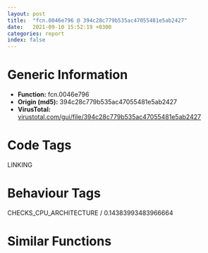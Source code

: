 ```yaml
---
layout: post
title:  "fcn.0046e796 @ 394c28c779b535ac47055481e5ab2427"
date:   2021-09-10 15:52:19 +0300
categories: report
index: false
---
```


# Generic Information
- **Function:** fcn.0046e796
- **Origin (md5):** 394c28c779b535ac47055481e5ab2427
- **VirusTotal:** [virustotal.com/gui/file/394c28c779b535ac47055481e5ab2427][virustotal_ref]

# Code Tags
<span class="tag" id="LINKING">LINKING</span>


# Behaviour Tags
<span class="bhv-tag" id="CHECKS_CPU_ARCHITECTURE">CHECKS_CPU_ARCHITECTURE / 0.14383993483966664</span>

# Similar Functions
<script type="text/javascript" src="https://www.gstatic.com/charts/loader.js"></script>
<script type="text/javascript">

    google.charts.load('current', {'packages':['corechart']});
    google.charts.setOnLoadCallback(drawChart);

    function drawChart() {
    var data = new google.visualization.DataTable();
        data.addColumn('number', 'X');
        data.addColumn('number', 'Y');
        data.addColumn({type: 'string', role: 'tooltip', 'p': {'html': true}});
        data.addColumn({'type': 'string', 'role': 'style'});
        
        data.addRows([
    [19.24327278137207, 23.049705505371094, '<b><a href="/report/fcn.0046e796@394c28c779b535ac47055481e5ab2427">fcn.0046e796</a><br>@394c28c779b535ac47055481e5ab2427</b><br>mov edi, edi<br>push ebp<br>mov ebp, esp<br>push ecx<br>push ecx<br>mov eax, dword[0x49b06c]<br>xor eax, ebp<br>mov dword[ebp-4], eax<br>and dword[ebp-8], 0<br>lea eax, [ebp-8]<br>push eax<br>push 0x48a9ac<br>push 0<br>call dword[sym.imp.KERNEL32.dll_GetModuleHandleExW]<br>test eax, eax<br>je 0x46e7e3<br>push esi<br>push str.CorExitProcess<br>push dword[ebp-8]<br>call dword[sym.imp.KERNEL32.dll_GetProcAddress]<br>mov esi, eax<br>test esi, esi<br>je 0x46e7e2<br>push dword[ebp+8]<br>mov ecx, esi<br>call dword[0x4851d4]<br>call esi<br>pop esi<br>cmp dword[ebp-8], 0<br>je 0x46e7f2<br>push dword[ebp-8]<br>call dword[sym.imp.KERNEL32.dll_FreeLibrary]<br>mov ecx, dword[ebp-4]<br>xor ecx, ebp<br>call fcn.0045c716<br>mov esp, ebp<br>pop ebp<br>ret <br><eoc> ', 'point { fill-color: #e0440e; }'],
[-31.677522659301758, 107.88065338134766, '<b><a href="/report/fcn.0040f004@31d828bf241be93b3ffe89cf3c313d44">fcn.0040f004</a><br>@31d828bf241be93b3ffe89cf3c313d44</b><br>mov edi, edi<br>push ebp<br>mov ebp, esp<br>push ecx<br>push ecx<br>mov eax, dword[0x42e068]<br>xor eax, ebp<br>mov dword[ebp-4], eax<br>and dword[ebp-8], 0<br>lea eax, [ebp-8]<br>push eax<br>push 0x4236ec<br>push 0<br>call dword[sym.imp.KERNEL32.dll_GetModuleHandleExW]<br>test eax, eax<br>je 0x40f051<br>push esi<br>push str.CorExitProcess<br>push dword[ebp-8]<br>call dword[sym.imp.KERNEL32.dll_GetProcAddress]<br>mov esi, eax<br>test esi, esi<br>je 0x40f050<br>push dword[ebp+8]<br>mov ecx, esi<br>call dword[0x41f134]<br>call esi<br>pop esi<br>cmp dword[ebp-8], 0<br>je 0x40f060<br>push dword[ebp-8]<br>call dword[sym.imp.KERNEL32.dll_FreeLibrary]<br>mov ecx, dword[ebp-4]<br>xor ecx, ebp<br>call fcn.00407996<br>mov esp, ebp<br>pop ebp<br>ret <br><eoc> ', 'null'],
[12.312005996704102, -28.39240837097168, '<b><a href="/report/fcn.0040d880@0b073c89b077a27e3496540be7574e33">fcn.0040d880</a><br>@0b073c89b077a27e3496540be7574e33</b><br>mov edi, edi<br>push ebp<br>mov ebp, esp<br>push ecx<br>push ecx<br>mov eax, dword[0x425070]<br>xor eax, ebp<br>mov dword[ebp-4], eax<br>and dword[ebp-8], 0<br>lea eax, [ebp-8]<br>push eax<br>push 0x41c3fc<br>push 0<br>call dword[sym.imp.KERNEL32.dll_GetModuleHandleExW]<br>test eax, eax<br>je 0x40d8cd<br>push esi<br>push str.CorExitProcess<br>push dword[ebp-8]<br>call dword[sym.imp.KERNEL32.dll_GetProcAddress]<br>mov esi, eax<br>test esi, esi<br>je 0x40d8cc<br>push dword[ebp+8]<br>mov ecx, esi<br>call dword[0x418114]<br>call esi<br>pop esi<br>cmp dword[ebp-8], 0<br>je 0x40d8dc<br>push dword[ebp-8]<br>call dword[sym.imp.KERNEL32.dll_FreeLibrary]<br>mov ecx, dword[ebp-4]<br>xor ecx, ebp<br>call fcn.004093a4<br>mov esp, ebp<br>pop ebp<br>ret <br><eoc> ', 'null'],
[138.57736206054688, -147.8894500732422, '<b><a href="/report/fcn.0040bf66@b8b9b802e96d8e813c605554cf6f7018">fcn.0040bf66</a><br>@b8b9b802e96d8e813c605554cf6f7018</b><br>mov edi, edi<br>push ebp<br>mov ebp, esp<br>push ecx<br>push ecx<br>mov eax, dword[0x4bb014]<br>xor eax, ebp<br>mov dword[ebp-4], eax<br>and dword[ebp-8], 0<br>lea eax, [ebp-8]<br>push eax<br>push 0x416d8c<br>push 0<br>call dword[sym.imp.KERNEL32.dll_GetModuleHandleExW]<br>test eax, eax<br>je 0x40bfb3<br>push esi<br>push 0x416da4<br>push dword[ebp-8]<br>call dword[sym.imp.KERNEL32.dll_GetProcAddress]<br>mov esi, eax<br>test esi, esi<br>je 0x40bfb2<br>push dword[ebp+8]<br>mov ecx, esi<br>call dword[fcn.004161a8]<br>call esi<br>pop esi<br>cmp dword[ebp-8], 0<br>je 0x40bfc2<br>push dword[ebp-8]<br>call dword[sym.imp.KERNEL32.dll_FreeLibrary]<br>mov ecx, dword[ebp-4]<br>xor ecx, ebp<br>call fcn.00407c22<br>mov esp, ebp<br>pop ebp<br>ret <br><eoc> ', 'null'],
[-86.47151184082031, 87.39606475830078, '<b><a href="/report/fcn.0046e796@6f3954a480bef11309decb3759df55ad">fcn.0046e796</a><br>@6f3954a480bef11309decb3759df55ad</b><br>mov edi, edi<br>push ebp<br>mov ebp, esp<br>push ecx<br>push ecx<br>mov eax, dword[0x49b06c]<br>xor eax, ebp<br>mov dword[ebp-4], eax<br>and dword[ebp-8], 0<br>lea eax, [ebp-8]<br>push eax<br>push 0x48a9ac<br>push 0<br>call dword[sym.imp.KERNEL32.dll_GetModuleHandleExW]<br>test eax, eax<br>je 0x46e7e3<br>push esi<br>push str.CorExitProcess<br>push dword[ebp-8]<br>call dword[sym.imp.KERNEL32.dll_GetProcAddress]<br>mov esi, eax<br>test esi, esi<br>je 0x46e7e2<br>push dword[ebp+8]<br>mov ecx, esi<br>call dword[0x4851d4]<br>call esi<br>pop esi<br>cmp dword[ebp-8], 0<br>je 0x46e7f2<br>push dword[ebp-8]<br>call dword[sym.imp.KERNEL32.dll_FreeLibrary]<br>mov ecx, dword[ebp-4]<br>xor ecx, ebp<br>call fcn.0045c716<br>mov esp, ebp<br>pop ebp<br>ret <br><eoc> ', 'null'],
[22.07135009765625, 75.58207702636719, '<b><a href="/report/fcn.004231e6@ed513abc569bc29389208199ec389a34">fcn.004231e6</a><br>@ed513abc569bc29389208199ec389a34</b><br>mov edi, edi<br>push ebp<br>mov ebp, esp<br>push ecx<br>push ecx<br>mov eax, dword[0x4d606c]<br>xor eax, ebp<br>mov dword[ebp-4], eax<br>and dword[ebp-8], 0<br>lea eax, [ebp-8]<br>push eax<br>push 0x43b62c<br>push 0<br>call dword[sym.imp.KERNEL32.dll_GetModuleHandleExW]<br>test eax, eax<br>je 0x423233<br>push esi<br>push str.CorExitProcess<br>push dword[ebp-8]<br>call dword[sym.imp.KERNEL32.dll_GetProcAddress]<br>mov esi, eax<br>test esi, esi<br>je 0x423232<br>push dword[ebp+8]<br>mov ecx, esi<br>call dword[0x4361c4]<br>call esi<br>pop esi<br>cmp dword[ebp-8], 0<br>je 0x423242<br>push dword[ebp-8]<br>call dword[sym.imp.KERNEL32.dll_FreeLibrary]<br>mov ecx, dword[ebp-4]<br>xor ecx, ebp<br>call fcn.0041585b<br>mov esp, ebp<br>pop ebp<br>ret <br><eoc> ', 'null'],
[117.2742691040039, -13.16459846496582, '<b><a href="/report/fcn.004065f1@ea6f23b2cb496f8773ec04df5c0f8d87">fcn.004065f1</a><br>@ea6f23b2cb496f8773ec04df5c0f8d87</b><br>mov edi, edi<br>push ebp<br>mov ebp, esp<br>push ecx<br>push ecx<br>mov eax, dword[0x49b070]<br>xor eax, ebp<br>mov dword[ebp-4], eax<br>and dword[ebp-8], 0<br>lea eax, [ebp-8]<br>push eax<br>push 0x4143ac<br>push 0<br>call dword[sym.imp.KERNEL32.dll_GetModuleHandleExW]<br>test eax, eax<br>je 0x40663e<br>push esi<br>push str.CorExitProcess<br>push dword[ebp-8]<br>call dword[sym.imp.KERNEL32.dll_GetProcAddress]<br>mov esi, eax<br>test esi, esi<br>je 0x40663d<br>push dword[ebp+8]<br>mov ecx, esi<br>call dword[0x410118]<br>call esi<br>pop esi<br>cmp dword[ebp-8], 0<br>je 0x40664d<br>push dword[ebp-8]<br>call dword[sym.imp.KERNEL32.dll_FreeLibrary]<br>mov ecx, dword[ebp-4]<br>xor ecx, ebp<br>call fcn.004021c7<br>mov esp, ebp<br>pop ebp<br>ret <br><eoc> ', 'null'],
[21.000370025634766, 134.16400146484375, '<b><a href="/report/fcn.004231e6@368dd66411b8b6ce2bcd15b0e14af5c0">fcn.004231e6</a><br>@368dd66411b8b6ce2bcd15b0e14af5c0</b><br>mov edi, edi<br>push ebp<br>mov ebp, esp<br>push ecx<br>push ecx<br>mov eax, dword[0x4d606c]<br>xor eax, ebp<br>mov dword[ebp-4], eax<br>and dword[ebp-8], 0<br>lea eax, [ebp-8]<br>push eax<br>push 0x43b62c<br>push 0<br>call dword[sym.imp.KERNEL32.dll_GetModuleHandleExW]<br>test eax, eax<br>je 0x423233<br>push esi<br>push str.CorExitProcess<br>push dword[ebp-8]<br>call dword[sym.imp.KERNEL32.dll_GetProcAddress]<br>mov esi, eax<br>test esi, esi<br>je 0x423232<br>push dword[ebp+8]<br>mov ecx, esi<br>call dword[0x4361c4]<br>call esi<br>pop esi<br>cmp dword[ebp-8], 0<br>je 0x423242<br>push dword[ebp-8]<br>call dword[sym.imp.KERNEL32.dll_FreeLibrary]<br>mov ecx, dword[ebp-4]<br>xor ecx, ebp<br>call fcn.0041585b<br>mov esp, ebp<br>pop ebp<br>ret <br><eoc> ', 'null'],
[-71.18241119384766, 172.1091766357422, '<b><a href="/report/fcn.0040f004@8fe319558c6f221efde51f3acc33b19c">fcn.0040f004</a><br>@8fe319558c6f221efde51f3acc33b19c</b><br>mov edi, edi<br>push ebp<br>mov ebp, esp<br>push ecx<br>push ecx<br>mov eax, dword[0x42e068]<br>xor eax, ebp<br>mov dword[ebp-4], eax<br>and dword[ebp-8], 0<br>lea eax, [ebp-8]<br>push eax<br>push 0x4236ec<br>push 0<br>call dword[sym.imp.KERNEL32.dll_GetModuleHandleExW]<br>test eax, eax<br>je 0x40f051<br>push esi<br>push str.CorExitProcess<br>push dword[ebp-8]<br>call dword[sym.imp.KERNEL32.dll_GetProcAddress]<br>mov esi, eax<br>test esi, esi<br>je 0x40f050<br>push dword[ebp+8]<br>mov ecx, esi<br>call dword[0x41f134]<br>call esi<br>pop esi<br>cmp dword[ebp-8], 0<br>je 0x40f060<br>push dword[ebp-8]<br>call dword[sym.imp.KERNEL32.dll_FreeLibrary]<br>mov ecx, dword[ebp-4]<br>xor ecx, ebp<br>call fcn.00407996<br>mov esp, ebp<br>pop ebp<br>ret <br><eoc> ', 'null'],
[-202.4251251220703, -53.977020263671875, '<b><a href="/report/fcn.0040f004@b9e7701b101639a92238161f00b7471e">fcn.0040f004</a><br>@b9e7701b101639a92238161f00b7471e</b><br>mov edi, edi<br>push ebp<br>mov ebp, esp<br>push ecx<br>push ecx<br>mov eax, dword[0x42e068]<br>xor eax, ebp<br>mov dword[ebp-4], eax<br>and dword[ebp-8], 0<br>lea eax, [ebp-8]<br>push eax<br>push 0x4236ec<br>push 0<br>call dword[sym.imp.KERNEL32.dll_GetModuleHandleExW]<br>test eax, eax<br>je 0x40f051<br>push esi<br>push str.CorExitProcess<br>push dword[ebp-8]<br>call dword[sym.imp.KERNEL32.dll_GetProcAddress]<br>mov esi, eax<br>test esi, esi<br>je 0x40f050<br>push dword[ebp+8]<br>mov ecx, esi<br>call dword[0x41f134]<br>call esi<br>pop esi<br>cmp dword[ebp-8], 0<br>je 0x40f060<br>push dword[ebp-8]<br>call dword[sym.imp.KERNEL32.dll_FreeLibrary]<br>mov ecx, dword[ebp-4]<br>xor ecx, ebp<br>call fcn.00407996<br>mov esp, ebp<br>pop ebp<br>ret <br><eoc> ', 'null'],
[55.98737716674805, 210.0576171875, '<b><a href="/report/fcn.0040f5c4@8cf34c97b8222fae425942250641fcfd">fcn.0040f5c4</a><br>@8cf34c97b8222fae425942250641fcfd</b><br>mov edi, edi<br>push ebp<br>mov ebp, esp<br>push ecx<br>push ecx<br>mov eax, dword[0x42f068]<br>xor eax, ebp<br>mov dword[ebp-4], eax<br>and dword[ebp-8], 0<br>lea eax, [ebp-8]<br>push eax<br>push 0x4246ec<br>push 0<br>call dword[sym.imp.KERNEL32.dll_GetModuleHandleExW]<br>test eax, eax<br>je 0x40f611<br>push esi<br>push str.CorExitProcess<br>push dword[ebp-8]<br>call dword[sym.imp.KERNEL32.dll_GetProcAddress]<br>mov esi, eax<br>test esi, esi<br>je 0x40f610<br>push dword[ebp+8]<br>mov ecx, esi<br>call dword[0x420134]<br>call esi<br>pop esi<br>cmp dword[ebp-8], 0<br>je 0x40f620<br>push dword[ebp-8]<br>call dword[sym.imp.KERNEL32.dll_FreeLibrary]<br>mov ecx, dword[ebp-4]<br>xor ecx, ebp<br>call fcn.00407f48<br>mov esp, ebp<br>pop ebp<br>ret <br><eoc> ', 'null'],
[-108.5552749633789, -171.53274536132812, '<b><a href="/report/fcn.00404fcb@48311276b3cd8adebcd777f7aad326b2">fcn.00404fcb</a><br>@48311276b3cd8adebcd777f7aad326b2</b><br>mov edi, edi<br>push ebp<br>mov ebp, esp<br>push ecx<br>push ecx<br>mov eax, dword[0x4a1004]<br>xor eax, ebp<br>mov dword[ebp-4], eax<br>and dword[ebp-8], 0<br>lea eax, [ebp-8]<br>push eax<br>push 0x49bb0c<br>push 0<br>call dword[sym.imp.KERNEL32.dll_GetModuleHandleExW]<br>test eax, eax<br>je 0x405018<br>push esi<br>push str.CorExitProcess<br>push dword[ebp-8]<br>call dword[sym.imp.KERNEL32.dll_GetProcAddress]<br>mov esi, eax<br>test esi, esi<br>je 0x405017<br>push dword[ebp+8]<br>mov ecx, esi<br>call dword[0x49b10c]<br>call esi<br>pop esi<br>cmp dword[ebp-8], 0<br>je 0x405027<br>push dword[ebp-8]<br>call dword[sym.imp.KERNEL32.dll_FreeLibrary]<br>mov ecx, dword[ebp-4]<br>xor ecx, ebp<br>call fcn.004025eb<br>mov esp, ebp<br>pop ebp<br>ret <br><eoc> ', 'null'],
[161.7437744140625, 133.35333251953125, '<b><a href="/report/fcn.0046e796@125511dc58d9fe5b15e0562013727778">fcn.0046e796</a><br>@125511dc58d9fe5b15e0562013727778</b><br>mov edi, edi<br>push ebp<br>mov ebp, esp<br>push ecx<br>push ecx<br>mov eax, dword[0x49b06c]<br>xor eax, ebp<br>mov dword[ebp-4], eax<br>and dword[ebp-8], 0<br>lea eax, [ebp-8]<br>push eax<br>push 0x48a9ac<br>push 0<br>call dword[sym.imp.KERNEL32.dll_GetModuleHandleExW]<br>test eax, eax<br>je 0x46e7e3<br>push esi<br>push str.CorExitProcess<br>push dword[ebp-8]<br>call dword[sym.imp.KERNEL32.dll_GetProcAddress]<br>mov esi, eax<br>test esi, esi<br>je 0x46e7e2<br>push dword[ebp+8]<br>mov ecx, esi<br>call dword[0x4851d4]<br>call esi<br>pop esi<br>cmp dword[ebp-8], 0<br>je 0x46e7f2<br>push dword[ebp-8]<br>call dword[sym.imp.KERNEL32.dll_FreeLibrary]<br>mov ecx, dword[ebp-4]<br>xor ecx, ebp<br>call fcn.0045c716<br>mov esp, ebp<br>pop ebp<br>ret <br><eoc> ', 'null'],
[35.08980178833008, -140.17630004882812, '<b><a href="/report/fcn.0040f004@e9c6b3bcaa2edc455cb26f1e0f4a513a">fcn.0040f004</a><br>@e9c6b3bcaa2edc455cb26f1e0f4a513a</b><br>mov edi, edi<br>push ebp<br>mov ebp, esp<br>push ecx<br>push ecx<br>mov eax, dword[0x42e068]<br>xor eax, ebp<br>mov dword[ebp-4], eax<br>and dword[ebp-8], 0<br>lea eax, [ebp-8]<br>push eax<br>push 0x4236ec<br>push 0<br>call dword[sym.imp.KERNEL32.dll_GetModuleHandleExW]<br>test eax, eax<br>je 0x40f051<br>push esi<br>push str.CorExitProcess<br>push dword[ebp-8]<br>call dword[sym.imp.KERNEL32.dll_GetProcAddress]<br>mov esi, eax<br>test esi, esi<br>je 0x40f050<br>push dword[ebp+8]<br>mov ecx, esi<br>call dword[0x41f134]<br>call esi<br>pop esi<br>cmp dword[ebp-8], 0<br>je 0x40f060<br>push dword[ebp-8]<br>call dword[sym.imp.KERNEL32.dll_FreeLibrary]<br>mov ecx, dword[ebp-4]<br>xor ecx, ebp<br>call fcn.00407996<br>mov esp, ebp<br>pop ebp<br>ret <br><eoc> ', 'null'],
[123.93453979492188, 50.56855392456055, '<b><a href="/report/fcn.004231e6@d9b85b9b67587bbf2112c62164413bd8">fcn.004231e6</a><br>@d9b85b9b67587bbf2112c62164413bd8</b><br>mov edi, edi<br>push ebp<br>mov ebp, esp<br>push ecx<br>push ecx<br>mov eax, dword[0x4d606c]<br>xor eax, ebp<br>mov dword[ebp-4], eax<br>and dword[ebp-8], 0<br>lea eax, [ebp-8]<br>push eax<br>push 0x43b62c<br>push 0<br>call dword[sym.imp.KERNEL32.dll_GetModuleHandleExW]<br>test eax, eax<br>je 0x423233<br>push esi<br>push str.CorExitProcess<br>push dword[ebp-8]<br>call dword[sym.imp.KERNEL32.dll_GetProcAddress]<br>mov esi, eax<br>test esi, esi<br>je 0x423232<br>push dword[ebp+8]<br>mov ecx, esi<br>call dword[0x4361c4]<br>call esi<br>pop esi<br>cmp dword[ebp-8], 0<br>je 0x423242<br>push dword[ebp-8]<br>call dword[sym.imp.KERNEL32.dll_FreeLibrary]<br>mov ecx, dword[ebp-4]<br>xor ecx, ebp<br>call fcn.0041585b<br>mov esp, ebp<br>pop ebp<br>ret <br><eoc> ', 'null'],
[-88.22565460205078, -85.52957153320312, '<b><a href="/report/fcn.0040f004@1bf3bcaca0e582026c935549bb7d8a33">fcn.0040f004</a><br>@1bf3bcaca0e582026c935549bb7d8a33</b><br>mov edi, edi<br>push ebp<br>mov ebp, esp<br>push ecx<br>push ecx<br>mov eax, dword[0x42e068]<br>xor eax, ebp<br>mov dword[ebp-4], eax<br>and dword[ebp-8], 0<br>lea eax, [ebp-8]<br>push eax<br>push 0x4236ec<br>push 0<br>call dword[sym.imp.KERNEL32.dll_GetModuleHandleExW]<br>test eax, eax<br>je 0x40f051<br>push esi<br>push str.CorExitProcess<br>push dword[ebp-8]<br>call dword[sym.imp.KERNEL32.dll_GetProcAddress]<br>mov esi, eax<br>test esi, esi<br>je 0x40f050<br>push dword[ebp+8]<br>mov ecx, esi<br>call dword[0x41f134]<br>call esi<br>pop esi<br>cmp dword[ebp-8], 0<br>je 0x40f060<br>push dword[ebp-8]<br>call dword[sym.imp.KERNEL32.dll_FreeLibrary]<br>mov ecx, dword[ebp-4]<br>xor ecx, ebp<br>call fcn.00407996<br>mov esp, ebp<br>pop ebp<br>ret <br><eoc> ', 'null'],
[62.15571975708008, -21.71611213684082, '<b><a href="/report/fcn.0041cc92@b41633237f937bbe6f9bcfbdce811f10">fcn.0041cc92</a><br>@b41633237f937bbe6f9bcfbdce811f10</b><br>mov edi, edi<br>push ebp<br>mov ebp, esp<br>push ecx<br>push ecx<br>mov eax, dword[0x4c2068]<br>xor eax, ebp<br>mov dword[ebp-4], eax<br>and dword[ebp-8], 0<br>lea eax, [ebp-8]<br>push eax<br>push 0x4b618c<br>push 0<br>call dword[sym.imp.KERNEL32.dll_GetModuleHandleExW]<br>test eax, eax<br>je 0x41ccdf<br>push esi<br>push str.CorExitProcess<br>push dword[ebp-8]<br>call dword[sym.imp.KERNEL32.dll_GetProcAddress]<br>mov esi, eax<br>test esi, esi<br>je 0x41ccde<br>push dword[ebp+8]<br>mov ecx, esi<br>call dword[0x4b1138]<br>call esi<br>pop esi<br>cmp dword[ebp-8], 0<br>je 0x41ccee<br>push dword[ebp-8]<br>call dword[sym.imp.KERNEL32.dll_FreeLibrary]<br>mov ecx, dword[ebp-4]<br>xor ecx, ebp<br>call fcn.00413b7b<br>mov esp, ebp<br>pop ebp<br>ret <br><eoc> ', 'null'],
[-26.84316635131836, -63.079307556152344, '<b><a href="/report/fcn.0040f004@773e84b03dfb92871dd754ab3c01c180">fcn.0040f004</a><br>@773e84b03dfb92871dd754ab3c01c180</b><br>mov edi, edi<br>push ebp<br>mov ebp, esp<br>push ecx<br>push ecx<br>mov eax, dword[0x42e068]<br>xor eax, ebp<br>mov dword[ebp-4], eax<br>and dword[ebp-8], 0<br>lea eax, [ebp-8]<br>push eax<br>push 0x4236ec<br>push 0<br>call dword[sym.imp.KERNEL32.dll_GetModuleHandleExW]<br>test eax, eax<br>je 0x40f051<br>push esi<br>push str.CorExitProcess<br>push dword[ebp-8]<br>call dword[sym.imp.KERNEL32.dll_GetProcAddress]<br>mov esi, eax<br>test esi, esi<br>je 0x40f050<br>push dword[ebp+8]<br>mov ecx, esi<br>call dword[0x41f134]<br>call esi<br>pop esi<br>cmp dword[ebp-8], 0<br>je 0x40f060<br>push dword[ebp-8]<br>call dword[sym.imp.KERNEL32.dll_FreeLibrary]<br>mov ecx, dword[ebp-4]<br>xor ecx, ebp<br>call fcn.00407996<br>mov esp, ebp<br>pop ebp<br>ret <br><eoc> ', 'null'],
[-76.23786926269531, 26.672513961791992, '<b><a href="/report/fcn.00420780@d32515577b2cd57bf3dd6c5e3c37e219">fcn.00420780</a><br>@d32515577b2cd57bf3dd6c5e3c37e219</b><br>mov edi, edi<br>push ebp<br>mov ebp, esp<br>push ecx<br>push ecx<br>mov eax, dword[0x4dda84]<br>xor eax, ebp<br>mov dword[ebp-4], eax<br>and dword[ebp-8], 0<br>lea eax, [ebp-8]<br>push eax<br>push 0x431f5c<br>push 0<br>call dword[sym.imp.KERNEL32.dll_GetModuleHandleExW]<br>test eax, eax<br>je 0x4207cd<br>push esi<br>push str.CorExitProcess<br>push dword[ebp-8]<br>call dword[sym.imp.KERNEL32.dll_GetProcAddress]<br>mov esi, eax<br>test esi, esi<br>je 0x4207cc<br>push dword[ebp+8]<br>mov ecx, esi<br>call dword[0x431148]<br>call esi<br>pop esi<br>cmp dword[ebp-8], 0<br>je 0x4207dc<br>push dword[ebp-8]<br>call dword[sym.imp.KERNEL32.dll_FreeLibrary]<br>mov ecx, dword[ebp-4]<br>xor ecx, ebp<br>call fcn.00413d44<br>mov esp, ebp<br>pop ebp<br>ret <br><eoc> ', 'null'],
[-123.47532653808594, -25.970985412597656, '<b><a href="/report/fcn.004231f6@d701bfe1b2c669cec1fe384fdc108bfb">fcn.004231f6</a><br>@d701bfe1b2c669cec1fe384fdc108bfb</b><br>mov edi, edi<br>push ebp<br>mov ebp, esp<br>push ecx<br>push ecx<br>mov eax, dword[0x44806c]<br>xor eax, ebp<br>mov dword[ebp-4], eax<br>and dword[ebp-8], 0<br>lea eax, [ebp-8]<br>push eax<br>push 0x43b62c<br>push 0<br>call dword[sym.imp.KERNEL32.dll_GetModuleHandleExW]<br>test eax, eax<br>je 0x423243<br>push esi<br>push str.CorExitProcess<br>push dword[ebp-8]<br>call dword[sym.imp.KERNEL32.dll_GetProcAddress]<br>mov esi, eax<br>test esi, esi<br>je 0x423242<br>push dword[ebp+8]<br>mov ecx, esi<br>call dword[0x4361c4]<br>call esi<br>pop esi<br>cmp dword[ebp-8], 0<br>je 0x423252<br>push dword[ebp-8]<br>call dword[sym.imp.KERNEL32.dll_FreeLibrary]<br>mov ecx, dword[ebp-4]<br>xor ecx, ebp<br>call fcn.0041586b<br>mov esp, ebp<br>pop ebp<br>ret <br><eoc> ', 'null'],
[-68.73260498046875, -30.081758499145508, '<b><a href="/report/fcn.0046e796@cd64783198de5872d050db281b6d529b">fcn.0046e796</a><br>@cd64783198de5872d050db281b6d529b</b><br>mov edi, edi<br>push ebp<br>mov ebp, esp<br>push ecx<br>push ecx<br>mov eax, dword[0x49b06c]<br>xor eax, ebp<br>mov dword[ebp-4], eax<br>and dword[ebp-8], 0<br>lea eax, [ebp-8]<br>push eax<br>push 0x48a9ac<br>push 0<br>call dword[sym.imp.KERNEL32.dll_GetModuleHandleExW]<br>test eax, eax<br>je 0x46e7e3<br>push esi<br>push str.CorExitProcess<br>push dword[ebp-8]<br>call dword[sym.imp.KERNEL32.dll_GetProcAddress]<br>mov esi, eax<br>test esi, esi<br>je 0x46e7e2<br>push dword[ebp+8]<br>mov ecx, esi<br>call dword[0x4851d4]<br>call esi<br>pop esi<br>cmp dword[ebp-8], 0<br>je 0x46e7f2<br>push dword[ebp-8]<br>call dword[sym.imp.KERNEL32.dll_FreeLibrary]<br>mov ecx, dword[ebp-4]<br>xor ecx, ebp<br>call fcn.0045c716<br>mov esp, ebp<br>pop ebp<br>ret <br><eoc> ', 'null'],
[69.1132583618164, 34.51759338378906, '<b><a href="/report/fcn.0040d880@339149a6ceaff8ec9831ebc6113adb23">fcn.0040d880</a><br>@339149a6ceaff8ec9831ebc6113adb23</b><br>mov edi, edi<br>push ebp<br>mov ebp, esp<br>push ecx<br>push ecx<br>mov eax, dword[0x425070]<br>xor eax, ebp<br>mov dword[ebp-4], eax<br>and dword[ebp-8], 0<br>lea eax, [ebp-8]<br>push eax<br>push 0x41c3fc<br>push 0<br>call dword[sym.imp.KERNEL32.dll_GetModuleHandleExW]<br>test eax, eax<br>je 0x40d8cd<br>push esi<br>push str.CorExitProcess<br>push dword[ebp-8]<br>call dword[sym.imp.KERNEL32.dll_GetProcAddress]<br>mov esi, eax<br>test esi, esi<br>je 0x40d8cc<br>push dword[ebp+8]<br>mov ecx, esi<br>call dword[0x418114]<br>call esi<br>pop esi<br>cmp dword[ebp-8], 0<br>je 0x40d8dc<br>push dword[ebp-8]<br>call dword[sym.imp.KERNEL32.dll_FreeLibrary]<br>mov ecx, dword[ebp-4]<br>xor ecx, ebp<br>call fcn.004093a4<br>mov esp, ebp<br>pop ebp<br>ret <br><eoc> ', 'null'],
[-131.4873046875, 37.76997756958008, '<b><a href="/report/fcn.0046e796@2a380710d2016aed75cfad6eacab1d1a">fcn.0046e796</a><br>@2a380710d2016aed75cfad6eacab1d1a</b><br>mov edi, edi<br>push ebp<br>mov ebp, esp<br>push ecx<br>push ecx<br>mov eax, dword[0x49b06c]<br>xor eax, ebp<br>mov dword[ebp-4], eax<br>and dword[ebp-8], 0<br>lea eax, [ebp-8]<br>push eax<br>push 0x48a9ac<br>push 0<br>call dword[sym.imp.KERNEL32.dll_GetModuleHandleExW]<br>test eax, eax<br>je 0x46e7e3<br>push esi<br>push str.CorExitProcess<br>push dword[ebp-8]<br>call dword[sym.imp.KERNEL32.dll_GetProcAddress]<br>mov esi, eax<br>test esi, esi<br>je 0x46e7e2<br>push dword[ebp+8]<br>mov ecx, esi<br>call dword[0x4851d4]<br>call esi<br>pop esi<br>cmp dword[ebp-8], 0<br>je 0x46e7f2<br>push dword[ebp-8]<br>call dword[sym.imp.KERNEL32.dll_FreeLibrary]<br>mov ecx, dword[ebp-4]<br>xor ecx, ebp<br>call fcn.0045c716<br>mov esp, ebp<br>pop ebp<br>ret <br><eoc> ', 'null'],
[30.23661994934082, -79.32594299316406, '<b><a href="/report/fcn.004231f6@adc325bca51b67a67785e7e986af8b4d">fcn.004231f6</a><br>@adc325bca51b67a67785e7e986af8b4d</b><br>mov edi, edi<br>push ebp<br>mov ebp, esp<br>push ecx<br>push ecx<br>mov eax, dword[0x44806c]<br>xor eax, ebp<br>mov dword[ebp-4], eax<br>and dword[ebp-8], 0<br>lea eax, [ebp-8]<br>push eax<br>push 0x43b62c<br>push 0<br>call dword[sym.imp.KERNEL32.dll_GetModuleHandleExW]<br>test eax, eax<br>je 0x423243<br>push esi<br>push str.CorExitProcess<br>push dword[ebp-8]<br>call dword[sym.imp.KERNEL32.dll_GetProcAddress]<br>mov esi, eax<br>test esi, esi<br>je 0x423242<br>push dword[ebp+8]<br>mov ecx, esi<br>call dword[0x4361c4]<br>call esi<br>pop esi<br>cmp dword[ebp-8], 0<br>je 0x423252<br>push dword[ebp-8]<br>call dword[sym.imp.KERNEL32.dll_FreeLibrary]<br>mov ecx, dword[ebp-4]<br>xor ecx, ebp<br>call fcn.0041586b<br>mov esp, ebp<br>pop ebp<br>ret <br><eoc> ', 'null'],
[-28.32220458984375, 0.9499531984329224, '<b><a href="/report/fcn.0040f5c4@14618ef6ca36984f994ab39b0c0ac7d8">fcn.0040f5c4</a><br>@14618ef6ca36984f994ab39b0c0ac7d8</b><br>mov edi, edi<br>push ebp<br>mov ebp, esp<br>push ecx<br>push ecx<br>mov eax, dword[0x42f068]<br>xor eax, ebp<br>mov dword[ebp-4], eax<br>and dword[ebp-8], 0<br>lea eax, [ebp-8]<br>push eax<br>push 0x4246ec<br>push 0<br>call dword[sym.imp.KERNEL32.dll_GetModuleHandleExW]<br>test eax, eax<br>je 0x40f611<br>push esi<br>push str.CorExitProcess<br>push dword[ebp-8]<br>call dword[sym.imp.KERNEL32.dll_GetProcAddress]<br>mov esi, eax<br>test esi, esi<br>je 0x40f610<br>push dword[ebp+8]<br>mov ecx, esi<br>call dword[0x420134]<br>call esi<br>pop esi<br>cmp dword[ebp-8], 0<br>je 0x40f620<br>push dword[ebp-8]<br>call dword[sym.imp.KERNEL32.dll_FreeLibrary]<br>mov ecx, dword[ebp-4]<br>xor ecx, ebp<br>call fcn.00407f48<br>mov esp, ebp<br>pop ebp<br>ret <br><eoc> ', 'null'],
[76.44705963134766, 96.5656967163086, '<b><a href="/report/fcn.0040f004@bd5810ea8cdeec913ece5ee7baedb8e9">fcn.0040f004</a><br>@bd5810ea8cdeec913ece5ee7baedb8e9</b><br>mov edi, edi<br>push ebp<br>mov ebp, esp<br>push ecx<br>push ecx<br>mov eax, dword[0x42e068]<br>xor eax, ebp<br>mov dword[ebp-4], eax<br>and dword[ebp-8], 0<br>lea eax, [ebp-8]<br>push eax<br>push 0x4236ec<br>push 0<br>call dword[sym.imp.KERNEL32.dll_GetModuleHandleExW]<br>test eax, eax<br>je 0x40f051<br>push esi<br>push str.CorExitProcess<br>push dword[ebp-8]<br>call dword[sym.imp.KERNEL32.dll_GetProcAddress]<br>mov esi, eax<br>test esi, esi<br>je 0x40f050<br>push dword[ebp+8]<br>mov ecx, esi<br>call dword[0x41f134]<br>call esi<br>pop esi<br>cmp dword[ebp-8], 0<br>je 0x40f060<br>push dword[ebp-8]<br>call dword[sym.imp.KERNEL32.dll_FreeLibrary]<br>mov ecx, dword[ebp-4]<br>xor ecx, ebp<br>call fcn.00407996<br>mov esp, ebp<br>pop ebp<br>ret <br><eoc> ', 'null'],
[-171.5452880859375, 122.47454833984375, '<b><a href="/report/fcn.10006d88@b74a1e462e0b6bacec09e2503391e156">fcn.10006d88</a><br>@b74a1e462e0b6bacec09e2503391e156</b><br>mov edi, edi<br>push ebp<br>mov ebp, esp<br>push ecx<br>push ecx<br>mov eax, dword[0x1001e004]<br>xor eax, ebp<br>mov dword[ebp-4], eax<br>and dword[ebp-8], 0<br>lea eax, [ebp-8]<br>push eax<br>push str.mscoree.dll<br>push 0<br>call dword[sym.imp.KERNEL32.dll_GetModuleHandleExW]<br>test eax, eax<br>je 0x10006dd5<br>push esi<br>push str.CorExitProcess<br>push dword[ebp-8]<br>call dword[sym.imp.KERNEL32.dll_GetProcAddress]<br>mov esi, eax<br>test esi, esi<br>je 0x10006dd4<br>push dword[ebp+8]<br>mov ecx, esi<br>call dword[0x10016194]<br>call esi<br>pop esi<br>cmp dword[ebp-8], 0<br>je 0x10006de4<br>push dword[ebp-8]<br>call dword[sym.imp.KERNEL32.dll_FreeLibrary]<br>mov ecx, dword[ebp-4]<br>xor ecx, ebp<br>call fcn.100036c6<br>mov esp, ebp<br>pop ebp<br>ret <br><eoc> ', 'null'],
[-28.568098068237305, -118.72046661376953, '<b><a href="/report/fcn.004033c2@70e9569a63e2c5481707e2ba7c663021">fcn.004033c2</a><br>@70e9569a63e2c5481707e2ba7c663021</b><br>mov edi, edi<br>push ebp<br>mov ebp, esp<br>push ecx<br>push ecx<br>mov eax, dword[0x412004]<br>xor eax, ebp<br>mov dword[ebp-4], eax<br>and dword[ebp-8], 0<br>lea eax, [ebp-8]<br>push eax<br>push 0x40cb2c<br>push 0<br>call dword[sym.imp.KERNEL32.dll_GetModuleHandleExW]<br>test eax, eax<br>je 0x40340f<br>push esi<br>push str.CorExitProcess<br>push dword[ebp-8]<br>call dword[sym.imp.KERNEL32.dll_GetProcAddress]<br>mov esi, eax<br>test esi, esi<br>je 0x40340e<br>push dword[ebp+8]<br>mov ecx, esi<br>call dword[0x40c1a8]<br>call esi<br>pop esi<br>cmp dword[ebp-8], 0<br>je 0x40341e<br>push dword[ebp-8]<br>call dword[sym.imp.KERNEL32.dll_FreeLibrary]<br>mov ecx, dword[ebp-4]<br>xor ecx, ebp<br>call fcn.00401560<br>mov esp, ebp<br>pop ebp<br>ret <br><eoc> ', 'null'],
[-28.959712982177734, 53.64010238647461, '<b><a href="/report/fcn.0040f5c4@392603f57220d3cbcf6b89fd2a3b66d1">fcn.0040f5c4</a><br>@392603f57220d3cbcf6b89fd2a3b66d1</b><br>mov edi, edi<br>push ebp<br>mov ebp, esp<br>push ecx<br>push ecx<br>mov eax, dword[0x42f068]<br>xor eax, ebp<br>mov dword[ebp-4], eax<br>and dword[ebp-8], 0<br>lea eax, [ebp-8]<br>push eax<br>push 0x4246ec<br>push 0<br>call dword[sym.imp.KERNEL32.dll_GetModuleHandleExW]<br>test eax, eax<br>je 0x40f611<br>push esi<br>push str.CorExitProcess<br>push dword[ebp-8]<br>call dword[sym.imp.KERNEL32.dll_GetProcAddress]<br>mov esi, eax<br>test esi, esi<br>je 0x40f610<br>push dword[ebp+8]<br>mov ecx, esi<br>call dword[0x420134]<br>call esi<br>pop esi<br>cmp dword[ebp-8], 0<br>je 0x40f620<br>push dword[ebp-8]<br>call dword[sym.imp.KERNEL32.dll_FreeLibrary]<br>mov ecx, dword[ebp-4]<br>xor ecx, ebp<br>call fcn.00407f48<br>mov esp, ebp<br>pop ebp<br>ret <br><eoc> ', 'null'],
[89.48311614990234, -74.60210418701172, '<b><a href="/report/fcn.0041655c@64e5091c15839d4b2093890f73869f28">fcn.0041655c</a><br>@64e5091c15839d4b2093890f73869f28</b><br>mov edi, edi<br>push ebp<br>mov ebp, esp<br>push ecx<br>push ecx<br>mov eax, dword[0x438070]<br>xor eax, ebp<br>mov dword[ebp-4], eax<br>and dword[ebp-8], 0<br>lea eax, [ebp-8]<br>push eax<br>push 0x42d1cc<br>push 0<br>call dword[sym.imp.KERNEL32.dll_GetModuleHandleExW]<br>test eax, eax<br>je 0x4165a9<br>push esi<br>push str.CorExitProcess<br>push dword[ebp-8]<br>call dword[sym.imp.KERNEL32.dll_GetProcAddress]<br>mov esi, eax<br>test esi, esi<br>je 0x4165a8<br>push dword[ebp+8]<br>mov ecx, esi<br>call dword[0x42819c]<br>call esi<br>pop esi<br>cmp dword[ebp-8], 0<br>je 0x4165b8<br>push dword[ebp-8]<br>call dword[sym.imp.KERNEL32.dll_FreeLibrary]<br>mov ecx, dword[ebp-4]<br>xor ecx, ebp<br>call fcn.0040d09c<br>mov esp, ebp<br>pop ebp<br>ret <br><eoc> ', 'null'],
[202.03759765625, -22.30526351928711, '<b><a href="/report/fcn.0040f004@9060907d555cecab3519fcbc82318d7e">fcn.0040f004</a><br>@9060907d555cecab3519fcbc82318d7e</b><br>mov edi, edi<br>push ebp<br>mov ebp, esp<br>push ecx<br>push ecx<br>mov eax, dword[0x42e068]<br>xor eax, ebp<br>mov dword[ebp-4], eax<br>and dword[ebp-8], 0<br>lea eax, [ebp-8]<br>push eax<br>push 0x4236ec<br>push 0<br>call dword[sym.imp.KERNEL32.dll_GetModuleHandleExW]<br>test eax, eax<br>je 0x40f051<br>push esi<br>push str.CorExitProcess<br>push dword[ebp-8]<br>call dword[sym.imp.KERNEL32.dll_GetProcAddress]<br>mov esi, eax<br>test esi, esi<br>je 0x40f050<br>push dword[ebp+8]<br>mov ecx, esi<br>call dword[0x41f134]<br>call esi<br>pop esi<br>cmp dword[ebp-8], 0<br>je 0x40f060<br>push dword[ebp-8]<br>call dword[sym.imp.KERNEL32.dll_FreeLibrary]<br>mov ecx, dword[ebp-4]<br>xor ecx, ebp<br>call fcn.00407996<br>mov esp, ebp<br>pop ebp<br>ret <br><eoc> ', 'null'],

        ]);

    var options = {
        title: 'Similarity Plot',
        legend: 'none',
        colors: ['#dedbd9', '#e6693e', '#ec8f6e', '#f3b49f', '#f6c7b6'],
        tooltip: {isHtml: true, trigger: 'both'},
        explorer: {
        actions: ["dragToZoom", "rightClickToReset"],
        },
        chartArea: {
        width: '80%',
        height: '80%'
        },
        width: '100%',
        height: '100%'
    };

    var chart = new google.visualization.ScatterChart(document.getElementById('chart_div'));

    chart.draw(data, options);
    }
    
</script>


<div id="chart_div" style="width: 100%px; height: 100%;"></div>

# Disassembled Code
{% highlight nasm %}

mov edi, edi
push ebp
mov ebp, esp
push ecx
push ecx
mov eax, dword[0x49b06c]
xor eax, ebp
mov dword[ebp-4], eax
and dword[ebp-8], 0
lea eax, [ebp-8]
push eax
push 0x48a9ac
push 0
call dword[sym.imp.KERNEL32.dll_GetModuleHandleExW]
test eax, eax
je 0x46e7e3
push esi
push str.CorExitProcess
push dword[ebp-8]
call dword[sym.imp.KERNEL32.dll_GetProcAddress]
mov esi, eax
test esi, esi
je 0x46e7e2
push dword[ebp+8]
mov ecx, esi
call dword[0x4851d4]
call esi
pop esi
cmp dword[ebp-8], 0
je 0x46e7f2
push dword[ebp-8]
call dword[sym.imp.KERNEL32.dll_FreeLibrary]
mov ecx, dword[ebp-4]
xor ecx, ebp
call fcn.0045c716
mov esp, ebp
pop ebp
ret

{% endhighlight %}

[virustotal_ref]: https://www.virustotal.com/gui/file/394c28c779b535ac47055481e5ab2427